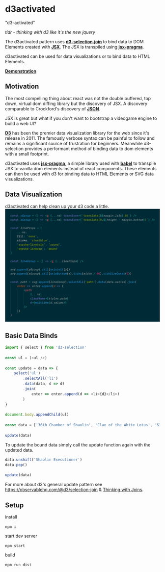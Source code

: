 # d3activated

"d3-activated"

*tldr - thinking with d3 like it's the new jquery*

The d3activated pattern uses [**d3-selection.join**](https://github.com/d3/d3-selection#selection_join) to bind data to DOM Elements created with [**JSX**](https://reactjs.org/docs/jsx-in-depth.html). The JSX is transpiled using [**jsx-pragma**](https://github.com/ScottORLY/jsx-dom).

d3activated can be used for data visualizations or to bind data to HTML Elements.

[**Demonstration**](https://scottorly.github.io/d3activated)

## Motivation

The most compelling thing about react was not the double buffered, top down, virtual dom diffing library but the discovery of JSX. A discovery comparable to Crockford's discovery of [**JSON**](https://json.org/).

JSX is great but what if you don't want to bootstrap a videogame engine to build a web UI?

[**D3**](https://d3js.org) has been the premier data visualization library for the web since it's release in 2011. The famously verbose syntax can be painful to follow and remains a significant source of frustration for beginners. Meanwhile d3-selection provides a performant method of binding data to dom elements with a small footprint.

d3activated uses  [**jsx-pragma**](https://github.com/ScottORLY/jsx-dom), a simple library used with [**babel**](https://babeljs.io) to transpile JSX to vanilla dom elements instead of react components. These elements can then be used with d3 for binding data to HTML Elements or SVG data visualizations.

## Data Visualization

d3activated can help clean up your d3 code a little.
![](src/resources/d3activated.png)

## Basic Data Binds

```javascript
import { select } from 'd3-selection'

const ul = (<ul />)

const update = data => {
    select('ul')
        .selectAll('li')
        .data(data, d => d)
        .join(
            enter => enter.append(d => <li>{d}</li>)
        )
}

document.body.appendChild(ul)

const data = ['36th Chamber of Shaolin', 'Clan of the White Lotus', 'Sleeping Fist', 'Dance of the Drunken Mantis']

update(data)
```

To update the bound data simply call the update function again with the updated data.

```javascript
data.unshift('Shaolin Executioner')
data.pop()

update(data)
```

For more about d3's general update pattern see https://observablehq.com/@d3/selection-join & [Thinking with Joins](https://bost.ocks.org/mike/join/).

## Setup

install

`npm i`

start dev server

`npm start`

build

`npm run dist`
